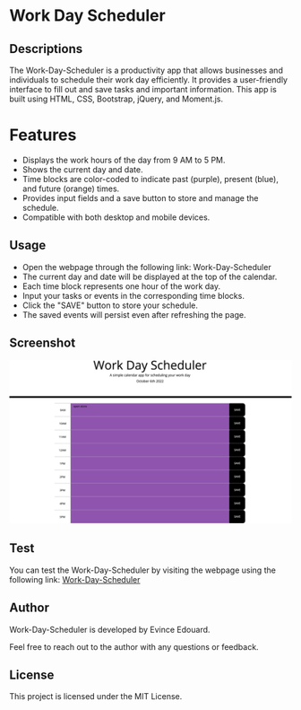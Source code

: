 # Work Day Scheduler

## Descriptions

The Work-Day-Scheduler is a productivity app that allows businesses and individuals to schedule their work day efficiently. It provides a user-friendly interface to fill out and save tasks and important information. This app is built using HTML, CSS, Bootstrap, jQuery, and Moment.js.

# Features
- Displays the work hours of the day from 9 AM to 5 PM.
- Shows the current day and date.
- Time blocks are color-coded to indicate past (purple), present (blue), and future (orange) times.
- Provides input fields and a save button to store and manage the schedule.
- Compatible with both desktop and mobile devices.

## Usage
- Open the webpage through the following link: Work-Day-Scheduler
- The current day and date will be displayed at the top of the calendar.
- Each time block represents one hour of the work day.
- Input your tasks or events in the corresponding time blocks.
- Click the "SAVE" button to store your schedule.
- The saved events will persist even after refreshing the page.

## Screenshot
![Screenshot](./assets/194437573-3d9bb634-054b-4740-af29-dc9809ebb4e8.png)


## Test
You can test the Work-Day-Scheduler by visiting the webpage using the following link: [Work-Day-Scheduler](https://eedouard28.github.io/calender-app/)


## Author
Work-Day-Scheduler is developed by Evince Edouard.

Feel free to reach out to the author with any questions or feedback.

## License
This project is licensed under the MIT License.
